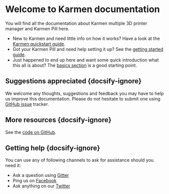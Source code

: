 # Welcome to Karmen documentation

You will find all the documentation about Karmen multiple 3D printer manager and
Karmen Pill here.

* New to Karmen and need little info on how it works? Have a look at the [Karmen quickstart
guide](quickstart.md).
* Got your Karmen Pill and need help setting it up? See the [getting started
guide](pill-getting-started.md).
* Just happened to end up here and want some quick introduction what this all is
  about? The [basics section](about-karmen.md) is a good starting point.

## Suggestions appreciated {docsify-ignore}

We welcome any thoughts, suggestions and feedback you may have to help us improve this documentation. Please do not hesitate
to submit one using [GitHub issue](https://github.com/fragaria/karmen-docs/issues/new) tracker.

## More resources {docsify-ignore}

See the [code on GitHub](https://github.com/fragaria/karmen).

## Getting help {docsify-ignore}

You can use any of following channels to ask for assistance should you need it:

- Ask a question using [Gitter](https://gitter.im/fragaria/karmen)
- Ping us on [Facebook](https://www.facebook.com/karmen3D/)
- Ask anything on our [Twitter](https://twitter.com/karmen3d)

